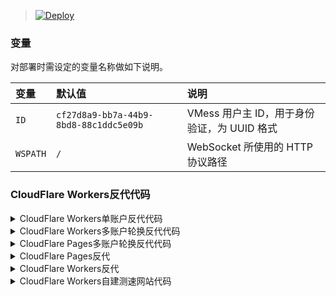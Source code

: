 


> [![Deploy](https://www.herokucdn.com/deploy/button.png)](https://dashboard.heroku.com/new?template=https://github.com/Clown1i/heroku)



### 变量

对部署时需设定的变量名称做如下说明。

| 变量 | 默认值 | 说明 |
| :--- | :--- | :--- |
| `ID` | `cf27d8a9-bb7a-44b9-8bd8-88c1ddc5e09b` | VMess 用户主 ID，用于身份验证，为 UUID 格式 |
| `WSPATH` | `/` | WebSocket 所使用的 HTTP 协议路径 |

### CloudFlare Workers反代代码
<details>
<summary>CloudFlare Workers单账户反代代码</summary>

```js
addEventListener(
    "fetch",event => {
        let url=new URL(event.request.url);
        url.hostname="appname.herokuapp.com";
        let request=new Request(url,event.request);
        event. respondWith(
            fetch(request)
        )
    }
)
```
</details>


<details>
<summary>CloudFlare Workers多账户轮换反代代码</summary>

```js
const Day0 = 'app0.herokuapp.com'
const Day1 = 'app1.herokuapp.com'
const Day2 = 'app2.herokuapp.com'
const Day3 = 'app3.herokuapp.com'
const Day4 = 'app4.herokuapp.com'
addEventListener(
    "fetch",event => {
    
        let nd = new Date();
        let day = nd.getDate() % 5;
        if (day === 0) {
            host = Day0
        } else if (day === 1) {
            host = Day1
        } else if (day === 2) {
            host = Day2
        } else if (day === 3){
            host = Day3
        } else if (day === 4){
            host = Day4
        } else {
            host = Day1
        }
        
        let url=new URL(event.request.url);
        url.hostname=host;
        let request=new Request(url,event.request);
        event. respondWith(
            fetch(request)
        )
    }
)
```
</details>


<details>
<summary>CloudFlare Pages多账户轮换反代代码</summary>

```js
export default {
    async fetch(request, env) {
		let url = new URL(request.url);	
		let nd = new Date();
        let day = nd.getDate() % 6;
		if (day === 0) {
            url.hostname="heroku-u1.herokuapp.com";
        } else if (day === 1) {
            url.hostname="heroku-u2.herokuapp.com";
        } else if (day === 2) {
            url.hostname="heroku-u3.herokuapp.com";
        } else if (day === 3) {
            url.hostname="heroku-u4.herokuapp.com";
        } else if (day === 4) {
            url.hostname="heroku-u5.herokuapp.com";
        } else if (day === 5) {
            url.hostname="heroku-u6.herokuapp.com";
        } else{
            url.hostname="heroku-u1.herokuapp.com";
        }
        let new_request=new Request(url,request);
		return fetch(new_request);
    }
  };
```
</details>


<details>
<summary>CloudFlare Pages反代</summary>

```js
export default {
    async fetch(request, env) {
	let url = new URL(request.url);	
        url.hostname=env.REACT_APP_FORM_HOSTNAME;
        url.pathname=env.REACT_APP_FORM_PATH;
        url.search=env.REACT_APP_FORM_SEARCH;
        let new_request=new Request(url,request);
		return fetch(new_request);
    }
  };
  
  //将文件名改为_worker.js上传部署

```
</details>


<details>
<summary>CloudFlare Workers反代</summary>

```js
addEventListener(
    "fetch",event => {
        let url=new URL(event.request.url);
        url.hostname=REACT_APP_FORM_HOSTNAME;
        url.pathname=REACT_APP_FORM_PATH;
        url.search=REACT_APP_FORM_SEARCH;
        let request=new Request(url,event.request);
        event. respondWith(fetch(request))
    }
)
    
```
</details>


<details>
<summary>CloudFlare Workers自建测速网站代码</summary>

```js
addEventListener("fetch", event => {
  let url = new URL(event.request.url);
  url.protocol = 'https:'
  url.hostname = "cachefly.cachefly.net";
  let request = new Request(url, event.request);
  event.respondWith(fetch(request));
})

```
</details>

